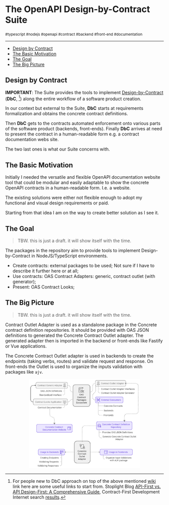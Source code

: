 # The OpenAPI Design-by-Contract Suite

<small>#typescript #nodejs #openapi #contract #backend #front-end #documentation</small>

---

- [Design by Contract](#design-by-contract)
- [The Basic Motivation](#the-basic-motivation)
- [The Goal](#the-goal)
- [The Big Picture](#the-big-picture)

## Design by Contract

**IMPORTANT**: The Suite provides the tools to implement [Design-by-Contract](https://en.wikipedia.org/wiki/Design_by_contract) (**DbC**, [^1]) along the entire workflow of a software product creation.

In our context but external to the Suite, **DbC** starts at requirements formalization and obtains the concrete contract definitions.

Then **DbC** gets to the contracts automated enforcement onto various parts of the software product (backends, front-ends). Finally **DbC** arrives at need to present the contract in a human-readable form e.g. a contract documentation webs site.

The two last ones is what our Suite concerns with.

## The Basic Motivation

Initially I needed the versatile and flexible OpenAPI documentation website tool that could be modular and easily adaptable to show the concrete OpenAPI contracts in a human-readable form. I.e. a website.

The existing solutions were either not flexible enough to adopt my functional and visual design requirements or paid.

Starting from that idea I am on the way to create better solution as I see it.

## The Goal

> TBW. this is just a draft. it will show itself with the time.

The packages in the repository aim to provide tools to implement Design-by-Contract in NodeJS/TypeScript environments.

- Create contracts: external packages to be used; Not sure if I have to describe it further here or at all;
- Use contracts: OAS Contract Adapters: generic, contract outlet (with generator);
- Present: OAS Contract Looks;

## The Big Picture

> TBW. this is just a draft. it will show itself with the time.

Contract Outlet Adapter is used as a standalone package in the Concrete contract definition repositories. It should be provided with OAS JSON definitions to generated the Concrete Contract Outlet adapter. The generated adapter then is imported in the backend or front-ends like Fastify or Vue applications. 

The Concrete Contract Outlet adapter is used in backends to create the endpoints (taking verbs, routes) and validate request and response. On front-ends the Outlet is used to organize the inputs validation with packages like `ajv`.

<div align="center">
  <img src="./.docs/bigger-picture-actual.svg" width="70%"/>
</div>

[^1]: For people new to DbC approach on top of the above mentioned [wiki](https://en.wikipedia.org/wiki/Design_by_contract) link here are some useful links to start from. Stoplight Blog [API-First vs. API Design-First: A Comprehensive Guide](https://blog.stoplight.io/api-first-vs-api-design-first-a-comprehensive-guide), Contract-First Development Internet search [results](https://duckduckgo.com/?q=Contract-First+Development).